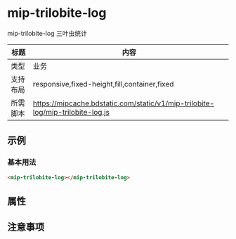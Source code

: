 # mip-trilobite-log

mip-trilobite-log 三叶虫统计

标题|内容
----|----
类型|业务
支持布局|responsive,fixed-height,fill,container,fixed
所需脚本|https://mipcache.bdstatic.com/static/v1/mip-trilobite-log/mip-trilobite-log.js

## 示例

### 基本用法
```html
<mip-trilobite-log></mip-trilobite-log>
```

## 属性

## 注意事项

